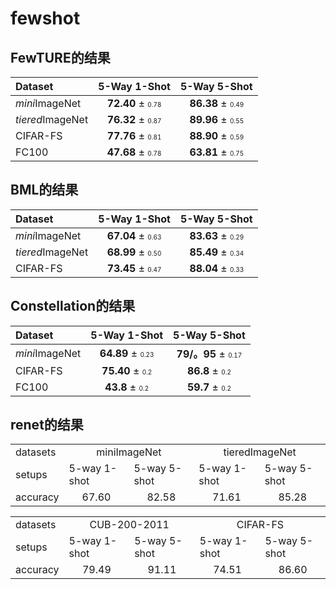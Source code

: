 # fewshot
## FewTURE的结果
|  Dataset  |         5-Way 1-Shot          |   5-Way 5-Shot   |   
|:--------|:-----------------------------:|:----------------:|
| <i>mini</i>ImageNet | **72.40** ± <font size=1>0.78 | **86.38** ± <font size=1>0.49 |
|  <i>tiered</i>ImageNet  |       **76.32** ± <font size=1>0.87        | **89.96** ± <font size=1>0.55 | 
| CIFAR-FS |       **77.76** ± <font size=1>0.81        | **88.90** ± <font size=1>0.59 | 
| FC100 |       **47.68** ± <font size=1>0.78        | **63.81** ± <font size=1>0.75 |

## BML的结果
|  Dataset  |         5-Way 1-Shot          |   5-Way 5-Shot   |   
|:--------|:-----------------------------:|:----------------:|
| <i>mini</i>ImageNet | **67.04** ± <font size=1>0.63 | **83.63** ± <font size=1>0.29 |
|  <i>tiered</i>ImageNet  |       **68.99** ± <font size=1>0.50        | **85.49** ± <font size=1>0.34 | 
| CIFAR-FS |       **73.45** ± <font size=1>0.47        | **88.04** ± <font size=1>0.33 | 

## Constellation的结果
|  Dataset  |         5-Way 1-Shot          |   5-Way 5-Shot   |   
|:--------|:-----------------------------:|:----------------:|
| <i>mini</i>ImageNet | **64.89** ± <font size=1>0.23 | **79/。95** ± <font size=1>0.17 |
| CIFAR-FS |       **75.40** ± <font size=1>0.2        | **86.8** ± <font size=1>0.2 | 
| FC100 |       **43.8** ± <font size=1>0.2        | **59.7** ± <font size=1>0.2 |

## renet的结果
<table>
  <tr>
    <td>datasets</td>
    <td colspan="2" align="center">miniImageNet</td>
    <td colspan="2" align="center">tieredImageNet</td>
  </tr>
  <tr>
    <td>setups</td>
    <td>5-way 1-shot</td>
    <td>5-way 5-shot</td>
    <td>5-way 1-shot</td>
    <td>5-way 5-shot</td>
  </tr>
  <tr>
    <td>accuracy</td>
    <td align="center">67.60</td>
    <td align="center">82.58</td>
    <td align="center">71.61</td>
    <td align="center">85.28</td>
  </tr>
</table>

<table>
  <tr>
    <td>datasets</td>
    <td colspan="2" align="center">CUB-200-2011</td>
    <td colspan="2" align="center">CIFAR-FS</td>
  </tr>
  <tr>
    <td>setups</td>
    <td>5-way 1-shot</td>
    <td>5-way 5-shot</td>
    <td>5-way 1-shot</td>
    <td>5-way 5-shot</td>
  </tr>
  <tr>
    <td>accuracy</td>
    <td align="center">79.49</td>
    <td align="center">91.11</td>
    <td align="center">74.51</td>
    <td align="center">86.60</td>
  </tr>
</table>
